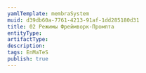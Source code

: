 ```yaml
---
yamlTemplate: membraSystem
muid: d39db60a-7761-4213-91af-1dd285180d31
title: 02 Режимы Фреймворк-Промпта
entityType: 
artifactType: 
description: 
tags: EnMaTeS
publish: true
---
```


